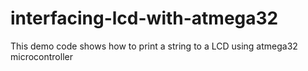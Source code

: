 # interfacing-lcd-with-atmega32
This demo code shows how to print a string to a LCD using atmega32 microcontroller

